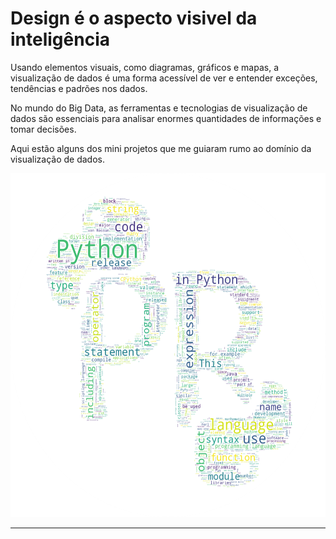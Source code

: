 # Design é o aspecto visivel da inteligência 

Usando elementos visuais, como diagramas, gráficos e mapas, a visualização de dados é uma forma acessível de ver e entender exceções, tendências e padrões nos dados.


No mundo do Big Data, as ferramentas e tecnologias de visualização de dados são essenciais para analisar enormes quantidades de informações e tomar decisões.


Aqui estão alguns dos mini projetos que me guiaram rumo ao domínio da visualização de dados.


<p align="center">
<img width="550" height="550" src="https://github.com/pauloreis-ds/Paulo-Reis-Data-Science/blob/master/Paulo%20Reis/Paulo_Reis.png">
</p>

---
